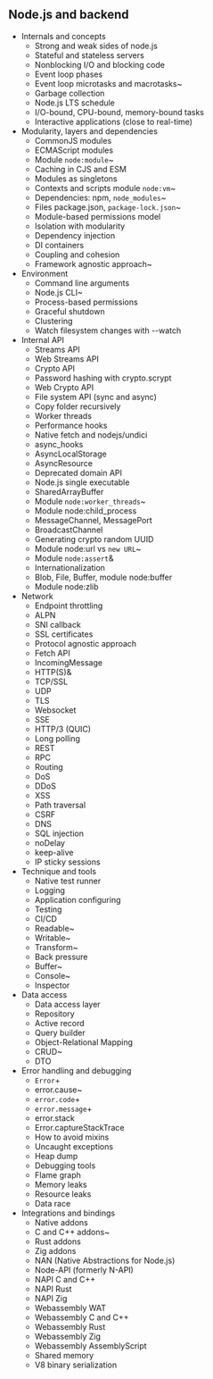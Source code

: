 ## Node.js and backend

- Internals and concepts
  - Strong and weak sides of node.js
  - Stateful and stateless servers
  - Nonblocking I/O and blocking code
  - Event loop phases
  - Event loop microtasks and macrotasks~
  - Garbage collection
  - Node.js LTS schedule
  - I/O-bound, CPU-bound, memory-bound tasks
  - Interactive applications (close to real-time)
- Modularity, layers and dependencies
  - CommonJS modules
  - ECMAScript modules
  - Module `node:module`~
  - Caching in CJS and ESM
  - Modules as singletons
  - Contexts and scripts module `node:vm`~
  - Dependencies: npm, `node_modules`~
  - Files package.json, `package-lock.json`~
  - Module-based permissions model
  - Isolation with modularity
  - Dependency injection
  - DI containers
  - Coupling and cohesion
  - Framework agnostic approach~
- Environment
  - Command line arguments
  - Node.js CLI~
  - Process-based permissions
  - Graceful shutdown
  - Clustering
  - Watch filesystem changes with --watch
- Internal API
  - Streams API
  - Web Streams API
  - Crypto API
  - Password hashing with crypto.scrypt
  - Web Crypto API
  - File system API (sync and async)
  - Copy folder recursively
  - Worker threads
  - Performance hooks
  - Native fetch and nodejs/undici
  - async_hooks
  - AsyncLocalStorage
  - AsyncResource
  - Deprecated domain API
  - Node.js single executable
  - SharedArrayBuffer
  - Module `node:worker_threads`~
  - Module node:child_process
  - MessageChannel, MessagePort
  - BroadcastChannel
  - Generating crypto random UUID
  - Module node:url vs `new URL`~
  - Module `node:assert`&
  - Internationalization
  - Blob, File, Buffer, module node:buffer
  - Module node:zlib
- Network
  - Endpoint throttling
  - ALPN
  - SNI callback
  - SSL certificates
  - Protocol agnostic approach
  - Fetch API
  - IncomingMessage
  - HTTP(S)&
  - TCP/SSL
  - UDP
  - TLS
  - Websocket
  - SSE
  - HTTP/3 (QUIC)
  - Long polling
  - REST
  - RPC
  - Routing
  - DoS
  - DDoS
  - XSS
  - Path traversal
  - CSRF
  - DNS
  - SQL injection
  - noDelay
  - keep-alive
  - IP sticky sessions
- Technique and tools
  - Native test runner
  - Logging
  - Application configuring
  - Testing
  - CI/CD
  - Readable~
  - Writable~
  - Transform~
  - Back pressure
  - Buffer~
  - Console~
  - Inspector
- Data access
  - Data access layer
  - Repository
  - Active record
  - Query builder
  - Object-Relational Mapping
  - CRUD~
  - DTO
- Error handling and debugging
  - `Error`+
  - error.cause~
  - `error.code`+
  - `error.message`+
  - error.stack
  - Error.captureStackTrace
  - How to avoid mixins
  - Uncaught exceptions
  - Heap dump
  - Debugging tools
  - Flame graph
  - Memory leaks
  - Resource leaks
  - Data race
- Integrations and bindings
  - Native addons
  - C and C++ addons~
  - Rust addons
  - Zig addons
  - NAN (Native Abstractions for Node.js)
  - Node-API (formerly N-API)
  - NAPI C and C++
  - NAPI Rust
  - NAPI Zig
  - Webassembly WAT
  - Webassembly C and C++
  - Webassembly Rust
  - Webassembly Zig
  - Webassembly AssemblyScript
  - Shared memory
  - V8 binary serialization
